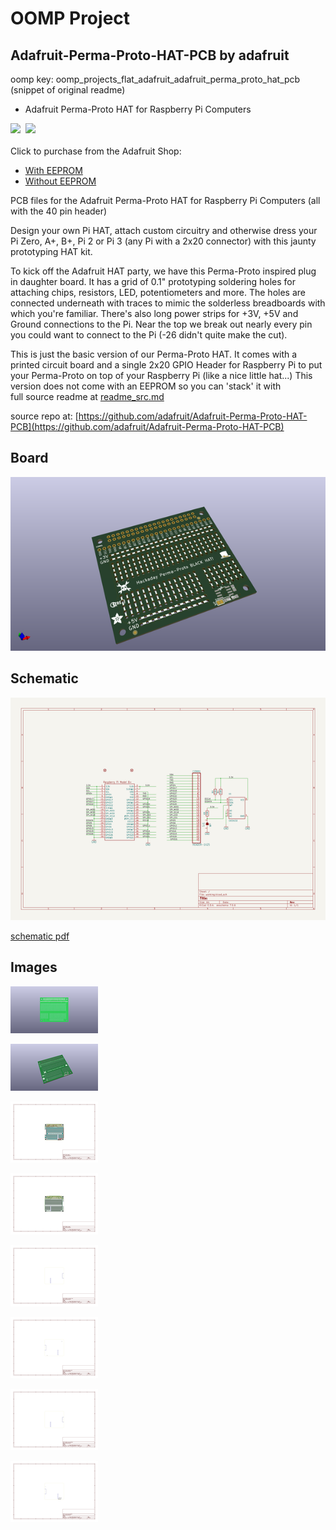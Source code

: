 # OOMP Project  
## Adafruit-Perma-Proto-HAT-PCB  by adafruit  
  
oomp key: oomp_projects_flat_adafruit_adafruit_perma_proto_hat_pcb  
(snippet of original readme)  
  
- Adafruit Perma-Proto HAT for Raspberry Pi Computers  
  
<a href="http://www.adafruit.com/products/2310"><img src="assets/2310.jpg?raw=true" width="400px"></a>&nbsp; <a href="http://www.adafruit.com/products/2314"><img src="assets/2314.jpg?raw=true" width="400px"></a><br />  
Click to purchase from the Adafruit Shop:  
- [With EEPROM](https://www.adafruit.com/product/2314)  
- [Without EEPROM](https://www.adafruit.com/product/2310)  
  
PCB files for the Adafruit Perma-Proto HAT for Raspberry Pi Computers (all with the 40 pin header)  
  
Design your own Pi HAT, attach custom circuitry and otherwise dress your Pi Zero, A+, B+, Pi 2 or Pi 3 (any Pi with a 2x20 connector) with this jaunty prototyping HAT kit.  
  
To kick off the Adafruit HAT party, we have this Perma-Proto inspired plug in daughter board. It has a grid of 0.1" prototyping soldering holes for attaching chips, resistors, LED, potentiometers and more. The holes are connected underneath with traces to mimic the solderless breadboards with which you're familiar. There's also long power strips for +3V, +5V and Ground connections to the Pi. Near the top we break out nearly every pin you could want to connect to the Pi (-26 didn't quite make the cut).  
  
This is just the basic version of our Perma-Proto HAT.  It comes with a printed circuit board and a single 2x20 GPIO Header for Raspberry Pi to put your Perma-Proto on top of your Raspberry Pi (like a nice little hat...) This version does not come with an EEPROM so you can 'stack' it with   
  full source readme at [readme_src.md](readme_src.md)  
  
source repo at: [https://github.com/adafruit/Adafruit-Perma-Proto-HAT-PCB](https://github.com/adafruit/Adafruit-Perma-Proto-HAT-PCB)  
## Board  
  
[![working_3d.png](working_3d_600.png)](working_3d.png)  
## Schematic  
  
[![working_schematic.png](working_schematic_600.png)](working_schematic.png)  
  
[schematic pdf](working_schematic.pdf)  
## Images  
  
[![working_3D_bottom.png](working_3D_bottom_140.png)](working_3D_bottom.png)  
  
[![working_3D_top.png](working_3D_top_140.png)](working_3D_top.png)  
  
[![working_assembly_page_01.png](working_assembly_page_01_140.png)](working_assembly_page_01.png)  
  
[![working_assembly_page_02.png](working_assembly_page_02_140.png)](working_assembly_page_02.png)  
  
[![working_assembly_page_03.png](working_assembly_page_03_140.png)](working_assembly_page_03.png)  
  
[![working_assembly_page_04.png](working_assembly_page_04_140.png)](working_assembly_page_04.png)  
  
[![working_assembly_page_05.png](working_assembly_page_05_140.png)](working_assembly_page_05.png)  
  
[![working_assembly_page_06.png](working_assembly_page_06_140.png)](working_assembly_page_06.png)  
